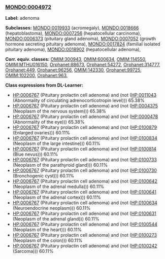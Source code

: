 
### [MONDO:0004972](http://purl.obolibrary.org/obo/MONDO_0004972)
**Label:** adenoma

**Subclasses:** [MONDO:0019933](http://purl.obolibrary.org/obo/MONDO_0019933) (acromegaly), [MONDO:0018666](http://purl.obolibrary.org/obo/MONDO_0018666) (hepatoblastoma), [MONDO:0007256](http://purl.obolibrary.org/obo/MONDO_0007256) (hepatocellular carcinoma), [MONDO:0006373](http://purl.obolibrary.org/obo/MONDO_0006373) (pituitary gland adenoma), [MONDO:0007052](http://purl.obolibrary.org/obo/MONDO_0007052) (growth hormone secreting pituitary adenoma), [MONDO:0017824](http://purl.obolibrary.org/obo/MONDO_0017824) (familial isolated pituitary adenoma), [MONDO:0018902](http://purl.obolibrary.org/obo/MONDO_0018902) (hepatocellular adenoma), 

**Corr. equiv. classes:** [OMIM:300943](http://purl.obolibrary.org/obo/OMIM_300943), [OMIM:600634](http://purl.obolibrary.org/obo/OMIM_600634), [OMIM:114550](http://purl.obolibrary.org/obo/OMIM_114550), [OMIM:MTHU016150](http://purl.obolibrary.org/obo/OMIM_MTHU016150), [Orphanet:88673](http://www.orpha.net/ORDO/Orphanet_88673), [Orphanet:54272](http://www.orpha.net/ORDO/Orphanet_54272), [Orphanet:314777](http://www.orpha.net/ORDO/Orphanet_314777), [Orphanet:449](http://www.orpha.net/ORDO/Orphanet_449), [Orphanet:96256](http://www.orpha.net/ORDO/Orphanet_96256), [OMIM:142330](http://purl.obolibrary.org/obo/OMIM_142330), [Orphanet:99725](http://www.orpha.net/ORDO/Orphanet_99725), [OMIM:102200](http://purl.obolibrary.org/obo/OMIM_102200), [Orphanet:963](http://www.orpha.net/ORDO/Orphanet_963), 

**Class expressions from DL-Learner:**

- [HP:0006767](http://purl.obolibrary.org/obo/HP_0006767) (Pituitary prolactin cell adenoma) and (not ([HP:0011043](http://purl.obolibrary.org/obo/HP_0011043) (Abnormality of circulating adrenocorticotropin level))) 65.38%
- [HP:0006767](http://purl.obolibrary.org/obo/HP_0006767) (Pituitary prolactin cell adenoma) and (not ([HP:0004375](http://purl.obolibrary.org/obo/HP_0004375) (Neoplasm of the nervous system))) 65.38%
- [HP:0006767](http://purl.obolibrary.org/obo/HP_0006767) (Pituitary prolactin cell adenoma) and (not ([HP:0000478](http://purl.obolibrary.org/obo/HP_0000478) (Abnormality of the eye))) 65.38%
- [HP:0006767](http://purl.obolibrary.org/obo/HP_0006767) (Pituitary prolactin cell adenoma) and (not ([HP:0100879](http://purl.obolibrary.org/obo/HP_0100879) (Enlarged ovaries))) 60.11%
- [HP:0006767](http://purl.obolibrary.org/obo/HP_0006767) (Pituitary prolactin cell adenoma) and (not ([HP:0100834](http://purl.obolibrary.org/obo/HP_0100834) (Neoplasm of the large intestine))) 60.11%
- [HP:0006767](http://purl.obolibrary.org/obo/HP_0006767) (Pituitary prolactin cell adenoma) and (not ([HP:0100814](http://purl.obolibrary.org/obo/HP_0100814) (Blue nevus))) 60.11%
- [HP:0006767](http://purl.obolibrary.org/obo/HP_0006767) (Pituitary prolactin cell adenoma) and (not ([HP:0100733](http://purl.obolibrary.org/obo/HP_0100733) (Neoplasm of the parathyroid gland))) 60.11%
- [HP:0006767](http://purl.obolibrary.org/obo/HP_0006767) (Pituitary prolactin cell adenoma) and (not ([HP:0100730](http://purl.obolibrary.org/obo/HP_0100730) (Bronchogenic cyst))) 60.11%
- [HP:0006767](http://purl.obolibrary.org/obo/HP_0006767) (Pituitary prolactin cell adenoma) and (not ([HP:0100642](http://purl.obolibrary.org/obo/HP_0100642) (Neoplasm of the adrenal medulla))) 60.11%
- [HP:0006767](http://purl.obolibrary.org/obo/HP_0006767) (Pituitary prolactin cell adenoma) and (not ([HP:0100641](http://purl.obolibrary.org/obo/HP_0100641) (Neoplasm of the adrenal cortex))) 60.11%
- [HP:0006767](http://purl.obolibrary.org/obo/HP_0006767) (Pituitary prolactin cell adenoma) and (not ([HP:0100634](http://purl.obolibrary.org/obo/HP_0100634) (Neuroendocrine neoplasm))) 60.11%
- [HP:0006767](http://purl.obolibrary.org/obo/HP_0006767) (Pituitary prolactin cell adenoma) and (not ([HP:0100631](http://purl.obolibrary.org/obo/HP_0100631) (Neoplasm of the adrenal gland))) 60.11%
- [HP:0006767](http://purl.obolibrary.org/obo/HP_0006767) (Pituitary prolactin cell adenoma) and (not ([HP:0100544](http://purl.obolibrary.org/obo/HP_0100544) (Neoplasm of the heart))) 60.11%
- [HP:0006767](http://purl.obolibrary.org/obo/HP_0006767) (Pituitary prolactin cell adenoma) and (not ([HP:0100273](http://purl.obolibrary.org/obo/HP_0100273) (Neoplasm of the colon))) 60.11%
- [HP:0006767](http://purl.obolibrary.org/obo/HP_0006767) (Pituitary prolactin cell adenoma) and (not ([HP:0100242](http://purl.obolibrary.org/obo/HP_0100242) (Sarcoma))) 60.11%


